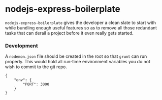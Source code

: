 nodejs-express-boilerplate
==========================

`nodejs-express-boilerplate` gives the developer a clean slate to start with
while bundling enough useful features so as to remove all those redundant
tasks that can derail a project before it even really gets started.


### Development

A `nodemon.json` file should be created in the root so that `grunt` can run
properly.  This would hold all run-time environment variables you do not wish
to commit to the git repo.

    {
        "env": {
            "PORT": 3000
        }
    }
